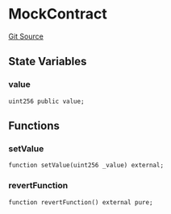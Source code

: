 # MockContract
[Git Source](https://github.com-smastropiero/SherryLabs/sherry-contracts/blob/ac3659d9daf69f5807477dfb4ad35c396dc00c1f/contracts/mock/MockContract.sol)


## State Variables
### value

```solidity
uint256 public value;
```


## Functions
### setValue


```solidity
function setValue(uint256 _value) external;
```

### revertFunction


```solidity
function revertFunction() external pure;
```


